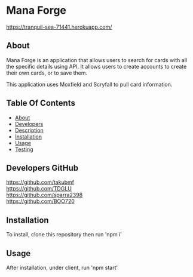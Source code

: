 # Mana Forge

https://tranquil-sea-71441.herokuapp.com/

## About

Mana Forge is an application that allows users to search for cards with all the specific details using API. It allows users to create accounts to create their own cards, or to save them. 

This application uses Moxfield and Scryfall to pull card information.

## Table Of Contents

- [About](#about)
- [Developers](#developersgitHub)
- [Description](#description)
- [Installation](#installation)
- [Usage](#usage)
- [Testing](#tests)

## Developers GitHub

https://github.com/takubmf <br>
https://github.com/TDGLU <br>
https://github.com/sparra2398 <br>
https://github.com/BOO720 <br>

## Installation

To install, clone this repository then run 'npm i'

## Usage

After installation, under client, run 'npm start'